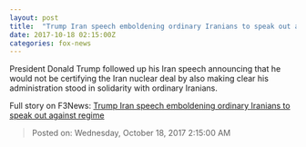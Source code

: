 ```yaml
---
layout: post
title:  "Trump Iran speech emboldening ordinary Iranians to speak out against regime"
date: 2017-10-18 02:15:00Z
categories: fox-news
---
```


President Donald Trump followed up his Iran speech announcing that he would not be certifying the Iran nuclear deal by also making clear his administration stood in solidarity with ordinary Iranians.


Full story on F3News: [Trump Iran speech emboldening ordinary Iranians to speak out against regime](http://www.f3nws.com/n/NVjyBH)

> Posted on: Wednesday, October 18, 2017 2:15:00 AM
